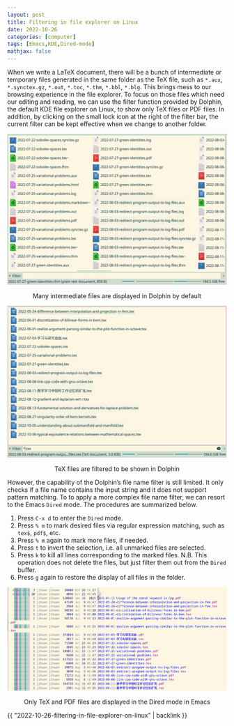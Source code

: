 ```yaml
---
layout: post
title: Filtering in file explorer on Linux
date: 2022-10-26
categories: [computer]
tags: [Emacs,KDE,Dired-mode]
mathjax: false
---
```


When we write a LaTeX document, there will be a bunch of intermediate or temporary files generated in the same folder as the TeX file, such as `*.aux`, `*.synctex.gz`, `*.out`, `*.toc`, `*.thm`, `*.bbl`, `*.blg`. This brings mess to our browsing experience in the file explorer. To focus on those files which need our editing and reading, we can use the filter function provided by Dolphin, the default KDE file explorer on Linux, to show only TeX files or PDF files. In addition, by clicking on the small lock icon at the right of the filter bar, the current filter can be kept effective when we change to another folder.

<p align="center"><img src="/figures/2022-10-26_14-27-54-dolphin-latex-files.png" alt="Many intermediate files are displayed in Dolphin by default" /></p>
<p align="center">Many intermediate files are displayed in Dolphin by default</p>

<p align="center"><img src="/figures/2022-10-26_14-45-14-dolphin-latex-files-filtered.png" alt="TeX files are filtered to be shown in Dolphin" /></p>
<p align="center">TeX files are filtered to be shown in Dolphin</p>

However, the capability of the Dolphin&rsquo;s file name filter is still limited. It only checks if a file name contains the input string and it does not support pattern matching. To to apply a more complex file name filter, we can resort to the Emacs `Dired` mode. The procedures are summarized below.

1.  Press `C-x d` to enter the `Dired` mode.
2.  Press `% m` to mark desired files via regular expression matching, such as `tex$`, `pdf$`, etc.
3.  Press `% m` again to mark more files, if needed.
4.  Press `t` to invert the selection, i.e. all unmarked files are selected.
5.  Press `k` to kill all lines corresponding to the marked files. N.B. This operation does not delete the files, but just filter them out from the `Dired` buffer.
6.  Press `g` again to restore the display of all files in the folder.

<p align="center"><img src="/figures/2022-10-26_21-20-41-file-filter-in-emacs-dired.png" alt="Only TeX and PDF files are displayed in the Dired mode in Emacs" /></p>
<p align="center">Only TeX and PDF files are displayed in the Dired mode in Emacs</p>

{{ "2022-10-26-filtering-in-file-explorer-on-linux" | backlink }}

